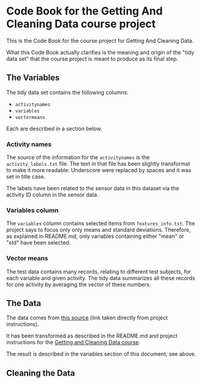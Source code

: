 Code Book for the Getting And Cleaning Data course project
===================

This is the Code Book for the course project for Getting And Cleaning Data.

What this Code Book actually clarifies is the meaning and origin of the "tidy data set" that
the course project is meant to produce as its final step.
 
## The Variables

The tidy data set contains the following columns:

* `activitynames`
* `variables`
* `vectormeans`

Each are described in a section below.

### Activity names

The source of the information for the `activitynames` is the  `activity_labels.txt` file. The text in that file has been slightly transformat to make it more readable: Underscore were replaced by spaces and it was set in title case.

The labels have been related to the sensor data in this dataset via the activity ID column in the sensor data.

### Variables column

The `variables` column contains selected items from `features_info.txt`. The project says to focus only only means and standard deviations. Therefore, as explained in README.md, only variables containing either "mean" or "std" have been selected.

### Vector means

The test data contains many records, relating to different test subjects, for each variable and given activity. The tidy data summarizes all these records for one activity by averaging the vector of these numbers.

## The Data

The data comes from [this source](http://archive.ics.uci.edu/ml/datasets/Human+Activity+Recognition+Using+Smartphones) (link taken directly from project instructions).

It has been transformed as described in the README.md and project instructions for the [Getting and Cleaning Data course](https://class.coursera.org/getdata-003).

The result is described in the variables section of this document, see above.



## Cleaning the Data